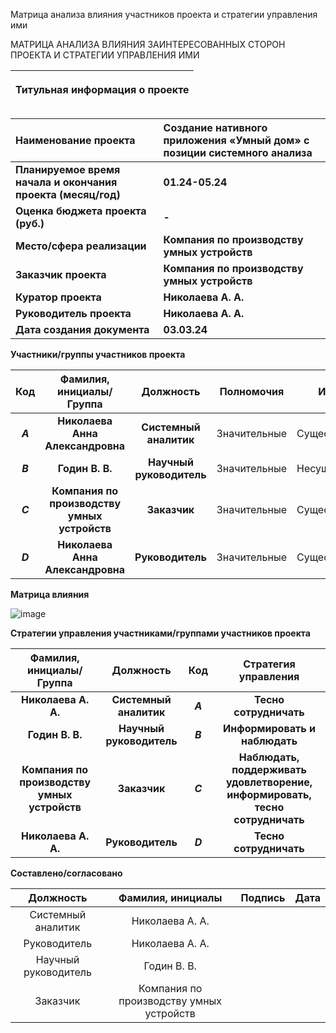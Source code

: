 ﻿Матрица анализа влияния участников проекта и стратегии управления ими

МАТРИЦА АНАЛИЗА ВЛИЯНИЯ ЗАИНТЕРЕСОВАННЫХ СТОРОН ПРОЕКТА И СТРАТЕГИИ УПРАВЛЕНИЯ ИМИ

|<p>**Титульная информация о проекте**</p><p></p><p></p>|
| :-: |

|**Наименование проекта**|**Создание нативного приложения «Умный дом» с позиции системного анализа**|
| :- | :- |
|**Планируемое время начала и окончания проекта (месяц/год)**|**01.24-05.24**|
|**Оценка бюджета проекта (руб.)**|**-**|
|**Место/сфера реализации**|**Компания по производству умных устройств**|
|**Заказчик проекта**|**Компания по производству умных устройств**|
|**Куратор проекта**|**Николаева А. А.**|
|**Руководитель проекта** |**Николаева А. А.**|
|**Дата создания документа**|**03.03.24**|




**Участники/группы участников проекта**

|**Код**|**Фамилия, инициалы/Группа** |**Должность**|**Полномочия**|**Интерес**|
| :-: | :-: | :-: | - | - |
|***A***|**Николаева Анна Александровна**|**Системный аналитик**|Значительные|Существенный|
|***B***|**Годин В. В.**|**Научный руководитель**|Значительные|Несущественный|
|***C***|**Компания по производству умных устройств**|**Заказчик**|Значительные|Существенный|
|***D***|**Николаева Анна Александровна**|**Руководитель**|Значительные|Существенный|
















**Матрица влияния**

![image](https://github.com/Nieutm/PP/assets/85126540/4ae9c080-9021-4cbb-a249-2bc97edb77f9)



**Стратегии управления участниками/группами участников проекта**

|**Фамилия, инициалы/Группа** |**Должность**|**Код**|**Стратегия управления**|
| :-: | :-: | :-: | :-: |
|**Николаева А. А.**|**Системный аналитик**|***A***|**Тесно сотрудничать**|
|**Годин В. В.** |**Научный руководитель**|***B***|**Информировать и наблюдать**|
|**Компания по производству умных устройств** |**Заказчик**|***С***|**Наблюдать, поддерживать удовлетворение, информировать, тесно сотрудничать**|
|**Николаева А. А.**|**Руководитель**|***D***|**Тесно сотрудничать**|

**Составлено/согласовано**

|**Должность**|**Фамилия, инициалы**|**Подпись**|**Дата**|
| :-: | :-: | :-: | :-: |
|Системный аналитик|Николаева А. А.|||
|Руководитель|Николаева А. А.|||
|Научный руководитель|Годин В. В.|||
|Заказчик|Компания по производству умных устройств|||



